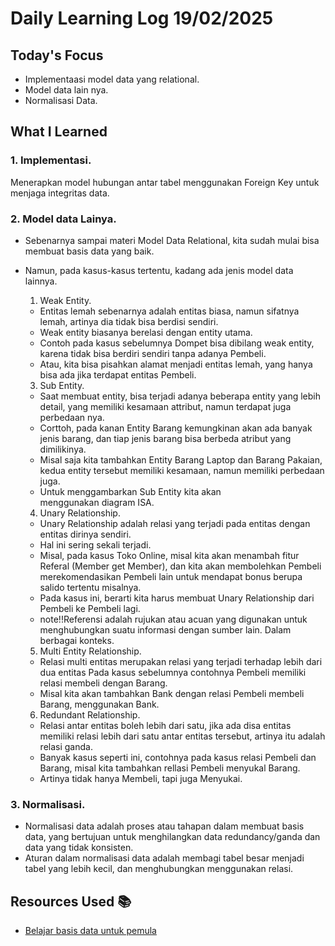 # Daily Learning Log 19/02/2025

## Today's Focus

- Implementaasi model data yang relational.
- Model data lain nya.
- Normalisasi Data.

## What I Learned

### 1. Implementasi.
Menerapkan model hubungan antar tabel menggunakan Foreign Key untuk menjaga integritas data.

### 2. Model data Lainya.
- Sebenarnya sampai materi Model Data Relational, kita sudah mulai bisa membuat basis data yang baik.
- Namun, pada kasus-kasus tertentu, kadang ada jenis model data lainnya.
    1. Weak Entity.
    - Entitas lemah sebenarnya adalah entitas biasa, namun sifatnya lemah, artinya dia tidak bisa berdisi sendiri.
    - Weak entity biasanya berelasi dengan entity utama.
    - Contoh pada kasus sebelumnya Dompet bisa dibilang weak entity, karena tidak bisa berdiri sendiri tanpa adanya Pembeli.
    - Atau, kita bisa pisahkan alamat menjadi entitas lemah, yang hanya bisa ada jika terdapat entitas Pembeli.

    3. Sub Entity.
    - Saat membuat entity, bisa terjadi adanya beberapa entity yang lebih detail, yang memiliki kesamaan attribut, namun terdapat juga perbedaan nya.
    - Corttoh, pada kanan Entity Barang kemungkinan akan ada banyak jenis barang, dan tiap jenis barang bisa berbeda atribut yang dimilikinya.
    - Misal saja kita tambahkan Entity Barang Laptop dan Barang Pakaian, kedua entity tersebut memiliki kesamaan, namun memiliki perbedaan juga.
    - Untuk menggambarkan Sub Entity kita akan menggunakan diagram ISA.

    4. Unary Relationship.
    - Unary Relationship adalah relasi yang terjadi pada entitas dengan entitas dirinya sendiri.
    - Hal ini sering sekali terjadi.
    - Misal, pada kasus Toko Online, misal kita akan menambah fitur Referal (Member get Member), dan kita akan membolehkan Pembeli merekomendasikan Pembeli lain untuk mendapat bonus berupa salido tertentu misalnya.
    - Pada kasus ini, berarti kita harus membuat Unary Relationship dari Pembeli ke Pembeli lagi.
    - note!!Referensi adalah rujukan atau acuan yang digunakan untuk menghubungkan suatu informasi dengan sumber lain. Dalam berbagai konteks.

    5. Multi Entity Relationship.
    - Relasi multi entitas merupakan relasi yang terjadi terhadap lebih dari dua entitas Pada kasus sebelumnya contohnya Pembeli memiliki relasi membeli 	 dengan Barang.
    - Misal kita akan tambahkan Bank dengan relasi Pembeli membeli Barang, menggunakan Bank.

    6. Redundant Relationship.
    - Relasi antar entitas boleh lebih dari satu, jika ada disa entitas memiliki relasi lebih dari satu antar entitas tersebut, artinya itu adalah relasi 	 ganda.
    - Banyak kasus seperti ini, contohnya pada kasus relasi Pembeli dan Barang, misal kita tambahkan rellasi Pembeli menyukal Barang.
    - Artinya tidak hanya Membeli, tapi juga Menyukai.

### 3. Normalisasi.
- Normalisasi data adalah proses atau tahapan dalam membuat basis data, yang bertujuan untuk menghilangkan data redundancy/ganda dan data yang tidak konsisten.
- Aturan dalam normalisasi data adalah membagi tabel besar menjadi tabel yang lebih kecil, dan menghubungkan menggunakan relasi.

## Resources Used 📚

- [Belajar basis data untuk pemula](https://youtu.be/S4igMZFCvh8?si=Qds5Y0-nIs9h83A1)
